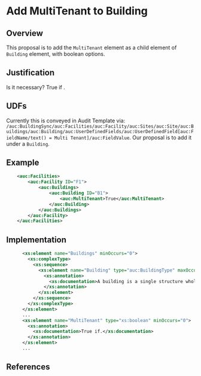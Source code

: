 # Add MultiTenant to Building

## Overview

This proposal is to add the `MultiTenant` element as a child element of `Building` element, with boolean options.  

## Justification

Is it necessary? True if .

## UDFs

Currently this is conveyed in Audit Template via:
`/auc:BuildingSync/auc:Facilities/auc:Facility/auc:Sites/auc:Site/auc:Buildings/auc:Building/auc:UserDefinedFields/auc:UserDefinedField[auc:FieldName/text() = Multi Tenant]/auc:FieldValue`.
Our proposal is to add it under a `Building`.

## Example

```xml
    <auc:Facilities>
        <auc:Facility ID="F1">
            <auc:Buildings>
                <auc:Building ID="B1">
                    <auc:MultiTenant>True</auc:MultiTenant>
                </auc:Building>
            </auc:Buildings>
        </auc:Facility>
    </auc:Facilities>
```

## Implementation

```xml
      <xs:element name="Buildings" minOccurs="0">
        <xs:complexType>
          <xs:sequence>
            <xs:element name="Building" type="auc:BuildingType" maxOccurs="unbounded">
              <xs:annotation>
                <xs:documentation>A building is a single structure wholly or partially enclosed within exterior walls, or within exterior and abutment walls (party walls), and a roof, affording shelter to persons, animals, or property. A building can be two or more units held in the condominium form of ownership that are governed by the same board of managers.</xs:documentation>
              </xs:annotation>
            </xs:element>
          </xs:sequence>
        </xs:complexType>
      </xs:element>
      ...
      <xs:element name="MultiTenant" type="xs:boolean" minOccurs="0">
        <xs:annotation>
          <xs:documentation>True if.</xs:documentation>
        </xs:annotation>
      </xs:element>
      ...
```

## References